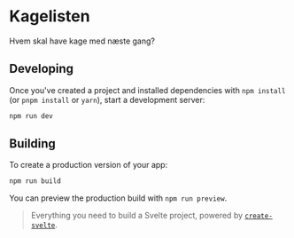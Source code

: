 # Kagelisten

Hvem skal have kage med næste gang?

## Developing

Once you've created a project and installed dependencies with `npm install` (or `pnpm install` or `yarn`), start a development server:

```bash
npm run dev
```

## Building

To create a production version of your app:

```bash
npm run build
```

You can preview the production build with `npm run preview`.

> Everything you need to build a Svelte project, powered by [`create-svelte`](https://github.com/sveltejs/kit/tree/master/packages/create-svelte).
